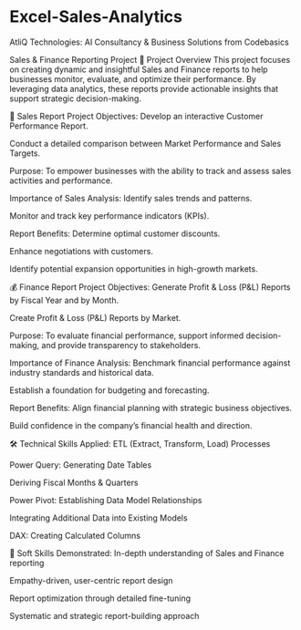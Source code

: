 # Excel-Sales-Analytics
AtliQ Technologies: AI Consultancy &amp; Business Solutions from Codebasics

Sales & Finance Reporting Project
🔹 Project Overview
This project focuses on creating dynamic and insightful Sales and Finance reports to help businesses monitor, evaluate, and optimize their performance. By leveraging data analytics, these reports provide actionable insights that support strategic decision-making.

🚀 Sales Report
Project Objectives:
Develop an interactive Customer Performance Report.

Conduct a detailed comparison between Market Performance and Sales Targets.

Purpose:
To empower businesses with the ability to track and assess sales activities and performance.

Importance of Sales Analysis:
Identify sales trends and patterns.

Monitor and track key performance indicators (KPIs).

Report Benefits:
Determine optimal customer discounts.

Enhance negotiations with customers.

Identify potential expansion opportunities in high-growth markets.

💰 Finance Report
Project Objectives:
Generate Profit & Loss (P&L) Reports by Fiscal Year and by Month.

Create Profit & Loss (P&L) Reports by Market.

Purpose:
To evaluate financial performance, support informed decision-making, and provide transparency to stakeholders.

Importance of Finance Analysis:
Benchmark financial performance against industry standards and historical data.

Establish a foundation for budgeting and forecasting.

Report Benefits:
Align financial planning with strategic business objectives.

Build confidence in the company’s financial health and direction.

🛠️ Technical Skills Applied:
ETL (Extract, Transform, Load) Processes

Power Query: Generating Date Tables

Deriving Fiscal Months & Quarters

Power Pivot: Establishing Data Model Relationships

Integrating Additional Data into Existing Models

DAX: Creating Calculated Columns

🤝 Soft Skills Demonstrated:
In-depth understanding of Sales and Finance reporting

Empathy-driven, user-centric report design

Report optimization through detailed fine-tuning

Systematic and strategic report-building approach
